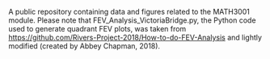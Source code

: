 A public repository containing data and figures related to the MATH3001 module. Please note that FEV_Analysis_VictoriaBridge.py, the Python code used to generate quadrant FEV plots, was taken from https://github.com/Rivers-Project-2018/How-to-do-FEV-Analysis and lightly modified (created by Abbey Chapman, 2018).
